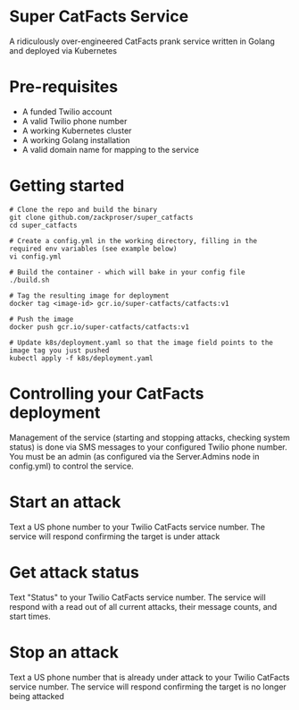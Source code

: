 # Super CatFacts Service 
A ridiculously over-engineered CatFacts prank service written in Golang and deployed via Kubernetes

# Pre-requisites 
* A funded Twilio account 
* A valid Twilio phone number 
* A working Kubernetes cluster
* A working Golang installation
* A valid domain name for mapping to the service 

# Getting started 
```
# Clone the repo and build the binary 
git clone github.com/zackproser/super_catfacts 
cd super_catfacts

# Create a config.yml in the working directory, filling in the required env variables (see example below)
vi config.yml 

# Build the container - which will bake in your config file 
./build.sh 

# Tag the resulting image for deployment 
docker tag <image-id> gcr.io/super-catfacts/catfacts:v1

# Push the image 
docker push gcr.io/super-catfacts/catfacts:v1 

# Update k8s/deployment.yaml so that the image field points to the image tag you just pushed
kubectl apply -f k8s/deployment.yaml
```
# Controlling your CatFacts deployment 
Management of the service (starting and stopping attacks, checking system status) is done via SMS messages to your configured Twilio phone number. You must be an admin (as configured via the Server.Admins node in config.yml) to control the service. 

# Start an attack 
Text a US phone number to your Twilio CatFacts service number. The service will respond confirming the target is under attack

# Get attack status 
Text "Status" to your Twilio CatFacts service number. The service will respond with a read out of all current attacks, their message counts, and start times. 

# Stop an attack 
Text a US phone number that is already under attack to your Twilio CatFacts service number. The service will respond confirming the target is no longer being attacked 
